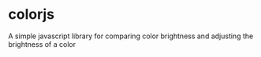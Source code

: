 colorjs
=======

A simple javascript library for comparing color brightness and adjusting the brightness of a color
